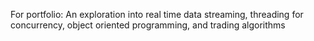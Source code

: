 For portfolio:
An exploration into real time data streaming, threading for concurrency, object oriented programming, and trading algorithms